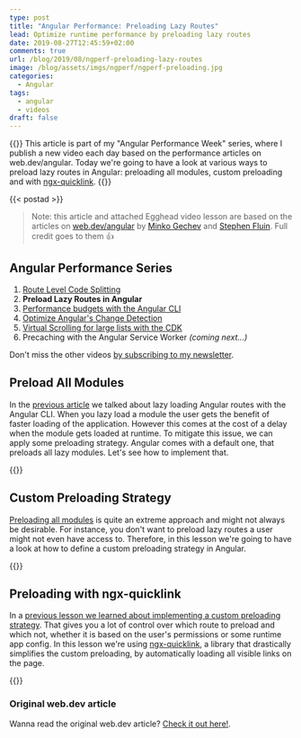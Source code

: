 ```yaml
---
type: post
title: "Angular Performance: Preloading Lazy Routes"
lead: Optimize runtime performance by preloading lazy routes
date: 2019-08-27T12:45:59+02:00
comments: true
url: /blog/2019/08/ngperf-preloading-lazy-routes
image: /blog/assets/imgs/ngperf/ngperf-preloading.jpg
categories:
  - Angular
tags:
  - angular
  - videos
draft: false
---
```


{{<intro>}}
  This article is part of my "Angular Performance Week" series, where I publish a new video each day based on the performance articles on web.dev/angular. Today we're going to have a look at various ways to preload lazy routes in Angular: preloading all modules, custom preloading and with [ngx-quicklink](https://github.com/mgechev/ngx-quicklink).
{{</intro>}}
<!--more-->

{{< postad >}}

> Note: this article and attached Egghead video lesson are based on the articles on [web.dev/angular](https://web.dev/angular) by [Minko Gechev](https://twitter.com/mgechev) and [Stephen Fluin](https://twitter.com/stephenfluin). Full credit goes to them :thumbsup:

## Angular Performance Series

1. [Route Level Code Splitting](/blog/2019/08/ngperf-route-level-code-splitting/)
1. **Preload Lazy Routes in Angular**
1. [Performance budgets with the Angular CLI](/blog/2019/08/ngperf-setting-performance-budgets)
1. [Optimize Angular's Change Detection](/blog/2019/08/ngperf-optimize-change-detection)
1. [Virtual Scrolling for large lists with the CDK](/blog/2019/08/ngperf-virtual-scrolling-cdk)
1. Precaching with the Angular Service Worker _(coming next...)_

Don't miss the other videos [by subscribing to my newsletter](/newsletter).

## Preload All Modules

In the [previous article](/blog/2019/08/ngperf-route-level-code-splitting) we talked about lazy loading Angular routes with the Angular CLI. When you lazy load a module the user gets the benefit of faster loading of the application. However this comes at the cost of a delay when the module gets loaded at runtime. To mitigate this issue, we can apply some preloading strategy. Angular comes with a default one, that preloads all lazy modules. Let's see how to implement that.

{{<egghead-lesson uid="lessons/egghead-preload-all-lazy-loaded-modules-with-angular" >}}

## Custom Preloading Strategy

[Preloading all modules](https://egghead.io/lessons/egghead-preload-all-lazy-loaded-modules-with-angular) is quite an extreme approach and might not always be desirable. For instance, you don't want to preload lazy routes a user might not even have access to. Therefore, in this lesson we're going to have a look at how to define a custom preloading strategy in Angular.

{{<egghead-lesson uid="lessons/egghead-implement-a-custom-preloading-strategy-with-angular" >}}


## Preloading with ngx-quicklink

In a [previous lesson we learned about implementing a custom preloading strategy](https://egghead.io/lessons/egghead-implement-a-custom-preloading-strategy-with-angular). That gives you a lot of control over which route to preload and which not, whether it is based on the user's permissions or some runtime app config. In this lesson we're using [ngx-quicklink](https://github.com/mgechev/ngx-quicklink), a library that drastically simplifies the custom preloading, by automatically loading all visible links on the page.

{{<egghead-lesson uid="lessons/egghead-custom-route-preloading-with-ngx-quicklink-and-angular" >}}

### Original web.dev article

Wanna read the original web.dev article? [Check it out here!](https://web.dev/route-preloading-in-angular/).
